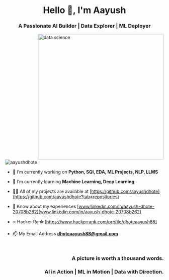 <h1 align="center">Hello 👋, I'm Aayush </h1>
<h3 align="center">A Passionate AI Builder | Data Explorer | ML Deployer </h3>

<img align="right" alt="data science" width="400" src="https://www.aalpha.net/wp-content/uploads/2019/10/data-science-giphy.gif">

<p align="left"> <img src="https://komarev.com/ghpvc/?username=aayushdhote&label=Profile%20views&color=0e75b6&style=flat" alt="aayushdhote" /> </p>

- 🔭 I’m currently working on **Python, SQl, EDA, ML Projects, NLP, LLMS**

- 🌱 I’m currently learning **Machine Learning, Deep Learning**

- 👨‍💻 All of my projects are available at [https://github.com/aayushdhote](https://github.com/aayushdhote?tab=repositories)

- 📄 Know about my experiences [www.linkedin.com/in/aayush-dhote-20708b262](www.linkedin.com/in/aayush-dhote-20708b262)

- ⭐ Hacker Rank [https://www.hackerrank.com/profile/dhoteaayush88]

- 📫 My Email Address **dhoteaayush88@gmail.com**

<br>
<h3 align="right">A picture is worth a thousand words.</h4>
<h3 align="right">AI in Action | ML in Motion | Data with Direction.</h4>

